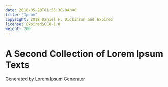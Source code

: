 ```yaml
---
date: 2018-05-20T01:55:38-04:00
title: "Ipsum"
copyright: 2018 Daniel F. Dickinson and Expired
license: Expired&CC0-1.0
weight: 200
---
```


# A Second Collection of Lorem Ipsum Texts

Generated by [Lorem Ipsum Generator](https://loremipsum.io/generator)
